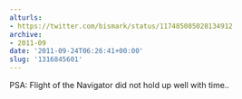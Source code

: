```yaml
---
alturls:
- https://twitter.com/bismark/status/117485085028134912
archive:
- 2011-09
date: '2011-09-24T06:26:41+00:00'
slug: '1316845601'
---
```


PSA: Flight of the Navigator did not hold up well with time..

